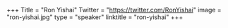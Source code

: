 +++
Title = "Ron Yishai"
Twitter = "https://twitter.com/RonYishai"
image = "ron-yishai.jpg"
type = "speaker"
linktitle = "ron-yishai"
+++
